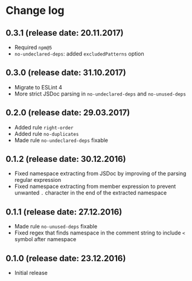 # Change log

## 0.3.1 (release date: 20.11.2017)

* Required `npm@5`
* `no-undeclared-deps`: added `excludedPatterns` option

## 0.3.0 (release date: 31.10.2017)

* Migrate to ESLint 4
* More strict JSDoc parsing in `no-undeclared-deps` and `no-unused-deps`

## 0.2.0 (release date: 29.03.2017)

* Added rule `right-order`
* Added rule `no-duplicates`
* Made rule `no-undeclared-deps` fixable

## 0.1.2 (release date: 30.12.2016)

* Fixed namespace extracting from JSDoc by improving of the parsing regular expression
* Fixed namespace extracting from member expression to prevent unwanted `.` character in the end of the extracted namespace

## 0.1.1 (release date: 27.12.2016)

* Made rule `no-unused-deps` fixable
* Fixed regex that finds namespace in the comment string to include `<` symbol after namespace

## 0.1.0 (release date: 23.12.2016)

* Initial release
